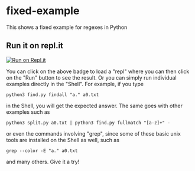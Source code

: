 # fixed-example

This shows a fixed example for regexes in Python

## Run it on repl.it

[![Run on Repl.it](https://repl.it/badge/github/murraypatterson/fixed-example)](https://repl.it/github/murraypatterson/fixed-example)

You can click on the above badge to load a "repl" where you can then
click on the "Run" button to see the result.  Or you can simply run
individual examples directly in the "Shell".  For example, if you type

    python3 find.py findall "a." a0.txt

in the Shell, you will get the expected answer.  The same goes with
other examples such as

    python3 split.py a0.txt | python3 find.py fullmatch "[a-z]+" -

or even the commands involving "grep", since some of these basic unix
tools are installed on the Shell as well, such as

    grep --color -E "a." a0.txt

and many others.  Give it a try!
